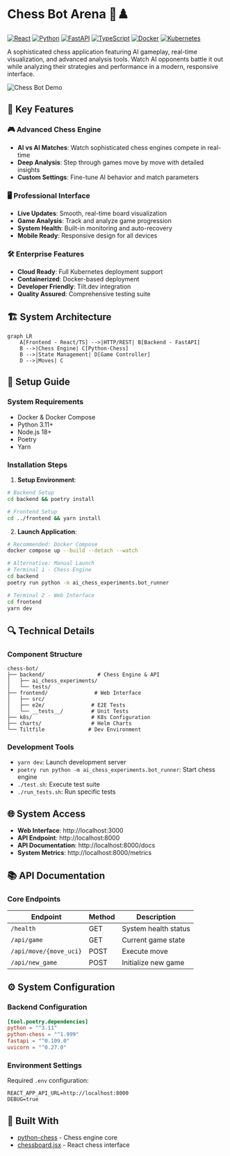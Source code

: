 # Chess Bot Arena 🤖♟️

[![React](https://img.shields.io/badge/React-20232A?style=for-the-badge&logo=react&logoColor=61DAFB)](https://reactjs.org/)
[![Python](https://img.shields.io/badge/Python-3776AB?style=for-the-badge&logo=python&logoColor=white)](https://www.python.org/)
[![FastAPI](https://img.shields.io/badge/FastAPI-009688?style=for-the-badge&logo=fastapi&logoColor=white)](https://fastapi.tiangolo.com/)
[![TypeScript](https://img.shields.io/badge/TypeScript-007ACC?style=for-the-badge&logo=typescript&logoColor=white)](https://www.typescriptlang.org/)
[![Docker](https://img.shields.io/badge/Docker-2496ED?style=for-the-badge&logo=docker&logoColor=white)](https://www.docker.com/)
[![Kubernetes](https://img.shields.io/badge/Kubernetes-326CE5?style=for-the-badge&logo=kubernetes&logoColor=white)](https://kubernetes.io/)

A sophisticated chess application featuring AI gameplay, real-time visualization, and advanced analysis tools. Watch AI opponents battle it out while analyzing their strategies and performance in a modern, responsive interface.

![Chess Bot Demo](docs/assets/demo.gif)

## 🌟 Key Features

### 🎮 Advanced Chess Engine
- **AI vs AI Matches**: Watch sophisticated chess engines compete in real-time
- **Deep Analysis**: Step through games move by move with detailed insights
- **Custom Settings**: Fine-tune AI behavior and match parameters

### 🖥️ Professional Interface
- **Live Updates**: Smooth, real-time board visualization
- **Game Analysis**: Track and analyze game progression
- **System Health**: Built-in monitoring and auto-recovery
- **Mobile Ready**: Responsive design for all devices

### 🛠️ Enterprise Features
- **Cloud Ready**: Full Kubernetes deployment support
- **Containerized**: Docker-based deployment
- **Developer Friendly**: Tilt.dev integration
- **Quality Assured**: Comprehensive testing suite

## 🏗️ System Architecture

```mermaid
graph LR
    A[Frontend - React/TS] -->|HTTP/REST| B[Backend - FastAPI]
    B -->|Chess Engine| C[Python-Chess]
    B -->|State Management| D[Game Controller]
    D -->|Moves| C
```

## 🚀 Setup Guide

### System Requirements
- Docker & Docker Compose
- Python 3.11+
- Node.js 18+
- Poetry
- Yarn

### Installation Steps

1. **Setup Environment**:
```bash
# Backend Setup
cd backend && poetry install

# Frontend Setup
cd ../frontend && yarn install
```

2. **Launch Application**:

```bash
# Recommended: Docker Compose
docker compose up --build --detach --watch

# Alternative: Manual Launch
# Terminal 1 - Chess Engine
cd backend
poetry run python -m ai_chess_experiments.bot_runner

# Terminal 2 - Web Interface
cd frontend
yarn dev
```

## 🔍 Technical Details

### Component Structure
```
chess-bot/
├── backend/                 # Chess Engine & API
│   ├── ai_chess_experiments/
│   └── tests/
├── frontend/               # Web Interface
│   ├── src/
│   ├── e2e/               # E2E Tests
│   └── __tests__/         # Unit Tests
├── k8s/                   # K8s Configuration
├── charts/                # Helm Charts
└── Tiltfile              # Dev Environment
```

### Development Tools
- `yarn dev`: Launch development server
- `poetry run python -m ai_chess_experiments.bot_runner`: Start chess engine
- `./test.sh`: Execute test suite
- `./run_tests.sh`: Run specific tests

## 🌐 System Access

- **Web Interface**: http://localhost:3000
- **API Endpoint**: http://localhost:8000
- **API Documentation**: http://localhost:8000/docs
- **System Metrics**: http://localhost:8000/metrics

## 📚 API Documentation

### Core Endpoints
| Endpoint | Method | Description |
|----------|---------|-------------|
| `/health` | GET | System health status |
| `/api/game` | GET | Current game state |
| `/api/move/{move_uci}` | POST | Execute move |
| `/api/new_game` | POST | Initialize new game |

## ⚙️ System Configuration

### Backend Configuration
```toml
[tool.poetry.dependencies]
python = "^3.11"
python-chess = "^1.999"
fastapi = "^0.109.0"
uvicorn = "^0.27.0"
```

### Environment Settings
Required `.env` configuration:
```env
REACT_APP_API_URL=http://localhost:8000
DEBUG=true
```

## 🔧 Built With

- [python-chess](https://python-chess.readthedocs.io/) - Chess engine core
- [chessboard.jsx](https://github.com/willb335/chessboardjsx) - React chess interface 